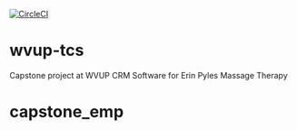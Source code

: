 [![CircleCI](https://circleci.com/gh/seanrickard/capstone_emp.svg?style=svg&circle-token=9bc14b50894818fedb43530e06c85adfcb3baf77	)](<https://circleci.com/gh/seanrickard/capstone_emp>)

# wvup-tcs
Capstone project at WVUP
CRM Software for Erin Pyles Massage Therapy


# capstone_emp
